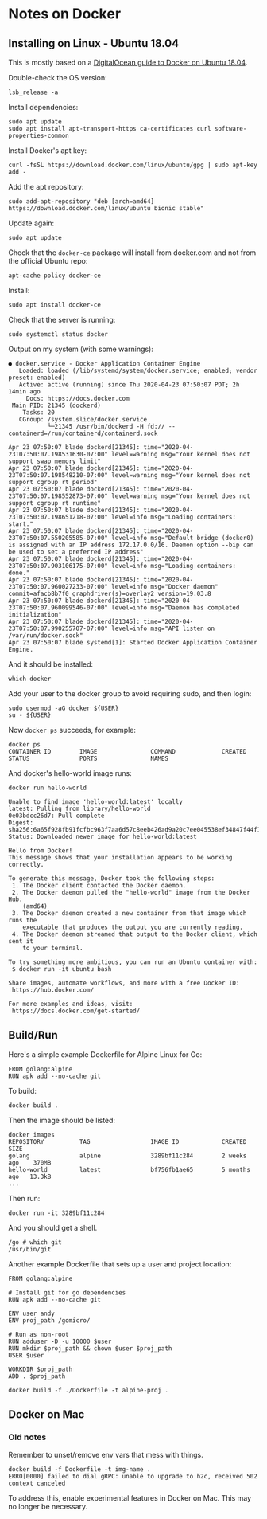 # Notes on Docker


## Installing on Linux - Ubuntu 18.04

This is mostly based on a [DigitalOcean guide to Docker on Ubuntu
18.04](https://www.digitalocean.com/community/tutorials/how-to-install-and-use-docker-on-ubuntu-18-04).

Double-check the OS version:
```shell
lsb_release -a
```

Install dependencies:
```shell
sudo apt update
sudo apt install apt-transport-https ca-certificates curl software-properties-common
```

Install Docker's apt key:
```shell
curl -fsSL https://download.docker.com/linux/ubuntu/gpg | sudo apt-key add -
```

Add the apt repository:
```shell
sudo add-apt-repository "deb [arch=amd64] https://download.docker.com/linux/ubuntu bionic stable"
```

Update again:
```shell
sudo apt update
```

Check that the `docker-ce` package will install from docker.com and not from the
official Ubuntu repo:
```shell
apt-cache policy docker-ce
```

Install:
```shell
sudo apt install docker-ce
```

Check that the server is running:
```shell
sudo systemctl status docker
```

Output on my system (with some warnings):
```shell
● docker.service - Docker Application Container Engine
   Loaded: loaded (/lib/systemd/system/docker.service; enabled; vendor preset: enabled)
   Active: active (running) since Thu 2020-04-23 07:50:07 PDT; 2h 14min ago
     Docs: https://docs.docker.com
 Main PID: 21345 (dockerd)
    Tasks: 20
   CGroup: /system.slice/docker.service
           └─21345 /usr/bin/dockerd -H fd:// --containerd=/run/containerd/containerd.sock

Apr 23 07:50:07 blade dockerd[21345]: time="2020-04-23T07:50:07.198531630-07:00" level=warning msg="Your kernel does not support swap memory limit"
Apr 23 07:50:07 blade dockerd[21345]: time="2020-04-23T07:50:07.198548210-07:00" level=warning msg="Your kernel does not support cgroup rt period"
Apr 23 07:50:07 blade dockerd[21345]: time="2020-04-23T07:50:07.198552873-07:00" level=warning msg="Your kernel does not support cgroup rt runtime"
Apr 23 07:50:07 blade dockerd[21345]: time="2020-04-23T07:50:07.198651218-07:00" level=info msg="Loading containers: start."
Apr 23 07:50:07 blade dockerd[21345]: time="2020-04-23T07:50:07.550205585-07:00" level=info msg="Default bridge (docker0) is assigned with an IP address 172.17.0.0/16. Daemon option --bip can be used to set a preferred IP address"
Apr 23 07:50:07 blade dockerd[21345]: time="2020-04-23T07:50:07.903106175-07:00" level=info msg="Loading containers: done."
Apr 23 07:50:07 blade dockerd[21345]: time="2020-04-23T07:50:07.960027233-07:00" level=info msg="Docker daemon" commit=afacb8b7f0 graphdriver(s)=overlay2 version=19.03.8
Apr 23 07:50:07 blade dockerd[21345]: time="2020-04-23T07:50:07.960099546-07:00" level=info msg="Daemon has completed initialization"
Apr 23 07:50:07 blade dockerd[21345]: time="2020-04-23T07:50:07.990255707-07:00" level=info msg="API listen on /var/run/docker.sock"
Apr 23 07:50:07 blade systemd[1]: Started Docker Application Container Engine.
```

And it should be installed:
```shell
which docker
```

Add your user to the docker group to avoid requiring sudo, and then login:
```shell
sudo usermod -aG docker ${USER}
su - ${USER}
```

Now `docker ps` succeeds, for example:
```shell
docker ps
CONTAINER ID        IMAGE               COMMAND             CREATED         STATUS              PORTS               NAMES
```

And docker's hello-world image runs:
```shell
docker run hello-world

Unable to find image 'hello-world:latest' locally
latest: Pulling from library/hello-world
0e03bdcc26d7: Pull complete
Digest: sha256:6a65f928fb91fcfbc963f7aa6d57c8eeb426ad9a20c7ee045538ef34847f44f1
Status: Downloaded newer image for hello-world:latest

Hello from Docker!
This message shows that your installation appears to be working correctly.

To generate this message, Docker took the following steps:
 1. The Docker client contacted the Docker daemon.
 2. The Docker daemon pulled the "hello-world" image from the Docker Hub.
    (amd64)
 3. The Docker daemon created a new container from that image which runs the
    executable that produces the output you are currently reading.
 4. The Docker daemon streamed that output to the Docker client, which sent it
    to your terminal.

To try something more ambitious, you can run an Ubuntu container with:
 $ docker run -it ubuntu bash

Share images, automate workflows, and more with a free Docker ID:
 https://hub.docker.com/

For more examples and ideas, visit:
 https://docs.docker.com/get-started/

```


## Build/Run

Here's a simple example Dockerfile for Alpine Linux for Go:

```
FROM golang:alpine
RUN apk add --no-cache git
```

To build:
```shell
docker build .
```

Then the image should be listed:
```shell
docker images
REPOSITORY          TAG                 IMAGE ID            CREATED        SIZE
golang              alpine              3289bf11c284        2 weeks ago    370MB
hello-world         latest              bf756fb1ae65        5 months ago   13.3kB
...
```

Then run:
```shell
docker run -it 3289bf11c284
```

And you should get a shell.
```shell
/go # which git
/usr/bin/git
```

Another example Dockerfile that sets up a user and project location:
```
FROM golang:alpine

# Install git for go dependencies
RUN apk add --no-cache git

ENV user andy
ENV proj_path /gomicro/

# Run as non-root
RUN adduser -D -u 10000 $user
RUN mkdir $proj_path && chown $user $proj_path
USER $user

WORKDIR $proj_path
ADD . $proj_path
```

```shell
docker build -f ./Dockerfile -t alpine-proj .
```


## Docker on Mac

### Old notes

Remember to unset/remove env vars that mess with things.

```shell
docker build -f Dockerfile -t img-name .
ERRO[0000] failed to dial gRPC: unable to upgrade to h2c, received 502
context canceled
```

To address this, enable experimental features in Docker on Mac. This may no longer be necessary.

